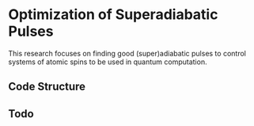 # Optimization of Superadiabatic Pulses

This research focuses on finding good (super)adiabatic pulses to control
systems of atomic spins to be used in quantum computation.

## Code Structure

## Todo
